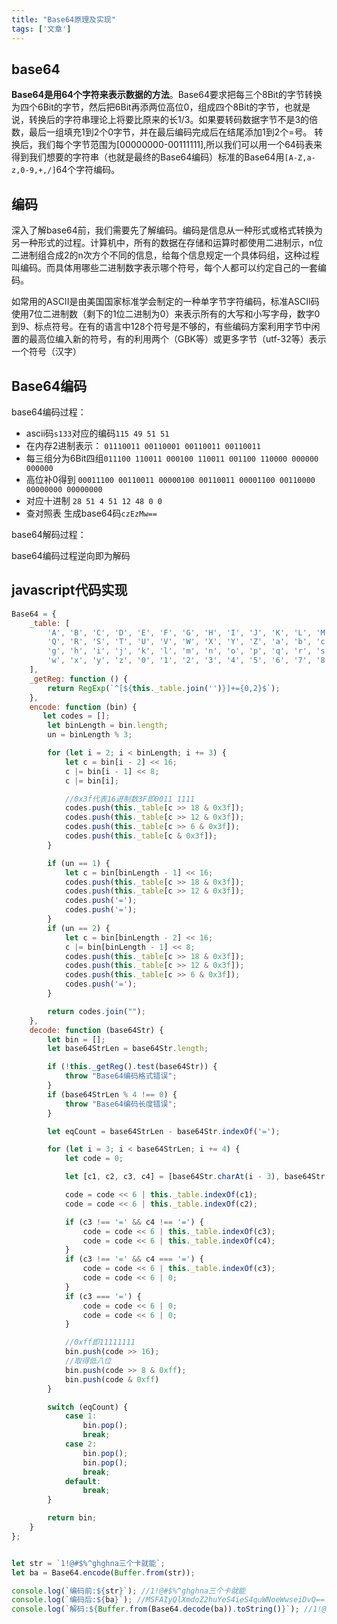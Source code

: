 ```yaml
---
title: "Base64原理及实现"
tags: ['文章']
---
```

## base64

**Base64是用64个字符来表示数据的方法**。Base64要求把每三个8Bit的字节转换为四个6Bit的字节，然后把6Bit再添两位高位0，组成四个8Bit的字节，也就是说，转换后的字符串理论上将要比原来的长1/3。如果要转码数据字节不是3的倍数，最后一组填充1到2个0字节，并在最后编码完成后在结尾添加1到2个=号。
转换后，我们每个字节范围为[00000000-00111111],所以我们可以用一个64码表来得到我们想要的字符串（也就是最终的Base64编码）标准的Base64用`[A-Z,a-z,0-9,+,/]`64个字符编码。

## 编码

深入了解base64前，我们需要先了解编码。编码是信息从一种形式或格式转换为另一种形式的过程。计算机中，所有的数据在存储和运算时都使用二进制示，n位二进制组合成2的n次方个不同的信息，给每个信息规定一个具体码组，这种过程叫编码。而具体用哪些二进制数字表示哪个符号，每个人都可以约定自己的一套编码。

如常用的ASCII是由美国国家标准学会制定的一种单字节字符编码，标准ASCII码使用7位二进制数（剩下的1位二进制为0）来表示所有的大写和小写字母，数字0到9、标点符号。在有的语言中128个符号是不够的，有些编码方案利用字节中闲置的最高位编入新的符号，有的利用两个（GBK等）或更多字节（utf-32等）表示一个符号（汉字）

## Base64编码

base64编码过程：

+ ascii码`s133`对应的编码`115 49 51 51`
+ 在内存2进制表示： `01110011 00110001 00110011 00110011`
+ 每三组分为6Bit四组`011100 110011 000100 110011 001100 110000 000000 000000`
+ 高位补0得到 `00011100 00110011 00000100 00110011 00001100 00110000 00000000 00000000`
+ 对应十进制 `28 51 4 51 12 48 0 0`
+ 查对照表 生成base64码`czEzMw==`

base64解码过程：

base64编码过程逆向即为解码

## javascript代码实现

```javascript
Base64 = {
    _table: [
        'A', 'B', 'C', 'D', 'E', 'F', 'G', 'H', 'I', 'J', 'K', 'L', 'M', 'N', 'O', 'P',
        'Q', 'R', 'S', 'T', 'U', 'V', 'W', 'X', 'Y', 'Z', 'a', 'b', 'c', 'd', 'e', 'f',
        'g', 'h', 'i', 'j', 'k', 'l', 'm', 'n', 'o', 'p', 'q', 'r', 's', 't', 'u', 'v',
        'w', 'x', 'y', 'z', '0', '1', '2', '3', '4', '5', '6', '7', '8', '9', '+', '/'
    ],
    _getReg: function () {
        return RegExp(`^[${this._table.join('')}]+={0,2}$`);
    },
    encode: function (bin) {
       let codes = [];
        let binLength = bin.length;
        un = binLength % 3;

        for (let i = 2; i < binLength; i += 3) {
            let c = bin[i - 2] << 16;
            c |= bin[i - 1] << 8;
            c |= bin[i];

            //0x3f代表16进制数3F即0011 1111
            codes.push(this._table[c >> 18 & 0x3f]);
            codes.push(this._table[c >> 12 & 0x3f]);
            codes.push(this._table[c >> 6 & 0x3f]);
            codes.push(this._table[c & 0x3f]);
        }

        if (un == 1) {
            let c = bin[binLength - 1] << 16;
            codes.push(this._table[c >> 18 & 0x3f]);
            codes.push(this._table[c >> 12 & 0x3f]);
            codes.push('=');
            codes.push('=');
        }
        if (un == 2) {
            let c = bin[binLength - 2] << 16;
            c |= bin[binLength - 1] << 8;
            codes.push(this._table[c >> 18 & 0x3f]);
            codes.push(this._table[c >> 12 & 0x3f]);
            codes.push(this._table[c >> 6 & 0x3f]);
            codes.push('=');
        }

        return codes.join("");
    },
    decode: function (base64Str) {
        let bin = [];
        let base64StrLen = base64Str.length;

        if (!this._getReg().test(base64Str)) {
            throw "Base64编码格式错误";
        }
        if (base64StrLen % 4 !== 0) {
            throw "Base64编码长度错误";
        }

        let eqCount = base64StrLen - base64Str.indexOf('=');

        for (let i = 3; i < base64StrLen; i += 4) {
            let code = 0;

            let [c1, c2, c3, c4] = [base64Str.charAt(i - 3), base64Str.charAt(i - 2), base64Str.charAt(i - 1), base64Str.charAt(i)];

            code = code << 6 | this._table.indexOf(c1);
            code = code << 6 | this._table.indexOf(c2);

            if (c3 !== '=' && c4 !== '=') {
                code = code << 6 | this._table.indexOf(c3);
                code = code << 6 | this._table.indexOf(c4);
            }
            if (c3 !== '=' && c4 === '=') {
                code = code << 6 | this._table.indexOf(c3);
                code = code << 6 | 0;
            }
            if (c3 === '=') {
                code = code << 6 | 0;
                code = code << 6 | 0;
            }

            //0xff即11111111
            bin.push(code >> 16);
            //取得低八位
            bin.push(code >> 8 & 0xff);
            bin.push(code & 0xff)
        }

        switch (eqCount) {
            case 1:
                bin.pop();
                break;
            case 2:
                bin.pop();
                bin.pop();
                break;
            default:
                break;
        }

        return bin;
    }
};


let str = `1!@#$%^ghghna三个卡就能`;
let ba = Base64.encode(Buffer.from(str));

console.log(`编码前:${str}`); //1!@#$%^ghghna三个卡就能
console.log(`编码后:${ba}`); //MSFAIyQlXmdoZ2huYeS4ieS4quWNoeWwseiDvQ==
console.log(`解码:${Buffer.from(Base64.decode(ba)).toString()}`); //1!@#$%^ghghna三个卡就能
```

